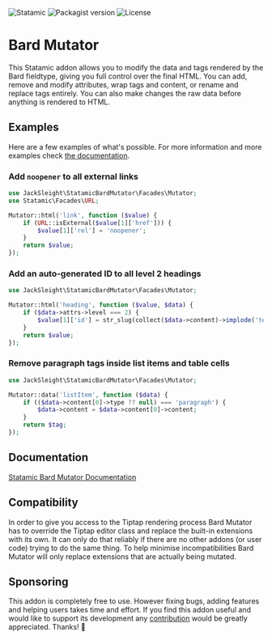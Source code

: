<!-- statamic:hide -->

![Statamic](https://flat.badgen.net/badge/Statamic/3.1.14+/FF269E)
![Packagist version](https://flat.badgen.net/packagist/v/jacksleight/statamic-bard-mutator)
![License](https://flat.badgen.net/github/license/jacksleight/statamic-bard-mutator)

# Bard Mutator 

<!-- /statamic:hide -->

This Statamic addon allows you to modify the data and tags rendered by the Bard fieldtype, giving you full control over the final HTML. You can add, remove and modify attributes, wrap tags and content, or rename and replace tags entirely. You can also make changes the raw data before anything is rendered to HTML.

## Examples

Here are a few examples of what's possible. For more information and more examples check [the documentation](https://jacksleight.dev/docs/bard-mutator/examples).

### Add `noopener` to all external links

```php
use JackSleight\StatamicBardMutator\Facades\Mutator;
use Statamic\Facades\URL;

Mutator::html('link', function ($value) {
    if (URL::isExternal($value[1]['href'])) {
        $value[1]['rel'] = 'noopener';
    }
    return $value;
});
```

### Add an auto-generated ID to all level 2 headings

```php
use JackSleight\StatamicBardMutator\Facades\Mutator;

Mutator::html('heading', function ($value, $data) {
    if ($data->attrs->level === 2) {
        $value[1]['id'] = str_slug(collect($data->content)->implode('text', ''));
    }
    return $value;
});
```

### Remove paragraph tags inside list items and table cells

```php
use JackSleight\StatamicBardMutator\Facades\Mutator;

Mutator::data('listItem', function ($data) {
    if (($data->content[0]->type ?? null) === 'paragraph') {
        $data->content = $data->content[0]->content;
    }
    return $tag;
});
```

## Documentation

[Statamic Bard Mutator Documentation](https://jacksleight.dev/docs/bard-mutator)

## Compatibility

In order to give you access to the Tiptap rendering process Bard Mutator has to override the Tiptap editor class and replace the built-in extensions with its own. It can only do that reliably if there are no other addons (or user code) trying to do the same thing. To help minimise incompatibilities Bard Mutator will only replace extensions that are actually being mutated.

## Sponsoring 

This addon is completely free to use. However fixing bugs, adding features and helping users takes time and effort. If you find this addon useful and would like to support its development any [contribution](https://github.com/sponsors/jacksleight) would be greatly appreciated. Thanks! 🙂